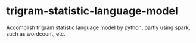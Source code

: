 trigram-statistic-language-model
=====
Accomplish trigram statistic language model by python, partly using spark, such as wordcount, etc.